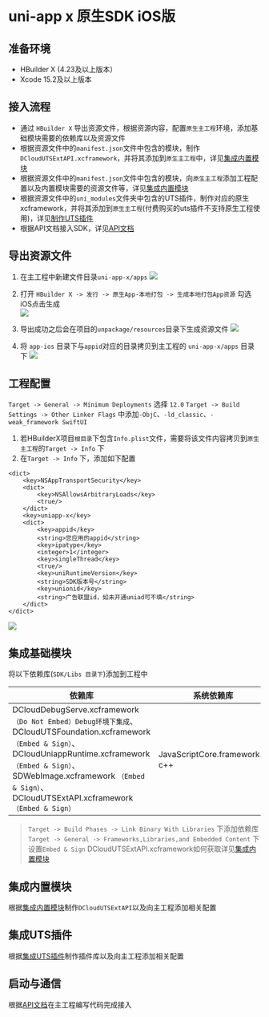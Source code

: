 # uni-app x 原生SDK iOS版

## 准备环境
* HBuilder X (4.23及以上版本）
* Xcode 15.2及以上版本

## 接入流程
* 通过 `HBuilder X` 导出资源文件，根据资源内容，配置`原生主工程`环境，添加基础模块需要的依赖库以及资源文件
* 根据资源文件中的`manifest.json`文件中包含的模块，制作`DCloudUTSExtAPI.xcframework`，并将其添加到`原生主工程`中，详见[集成内置模块](../modules/ios/modules.md)
* 根据资源文件中的`manifest.json`文件中包含的模块，向`原生主工程`添加工程配置以及内置模块需要的资源文件等，详见[集成内置模块](../modules/ios/modules.md)
* 根据资源文件中的`uni_modules`文件夹中包含的UTS插件，制作对应的原生xcframework，并将其添加到`原生主工程`(付费购买的uts插件不支持原生工程使用)，详见[制作UTS插件](iosuts.md)
* 根据API文档接入SDK，详见[API文档](iosapi.md)

## 导出资源文件
1. 在主工程中新建文件目录`uni-app-x/apps`
    ![](https://web-ext-storage.dcloud.net.cn/native/doc/iOS/create_resources_document.png)

2. 打开 `HBuilder X -> 发行 -> 原生App-本地打包 -> 生成本地打包App资源` 勾选iOS点击生成  
    ![](https://web-ext-storage.dcloud.net.cn/native/doc/iOS/export.png)


3. 导出成功之后会在项目的`unpackage/resources`目录下生成资源文件
    ![](https://web-ext-storage.dcloud.net.cn/native/doc/iOS/resources.png)

4. 将 `app-ios` 目录下与`appid`对应的目录拷贝到主工程的 `uni-app-x/apps` 目录下
    ![](https://web-ext-storage.dcloud.net.cn/native/doc/iOS/copy_resources.png)



## 工程配置
`Target -> General -> Minimum Deployments` 选择 `12.0`
`Target -> Build Settings -> Other Linker Flags` 中添加`-ObjC`、`-ld_classic`、`-weak_framework SwiftUI`

1. 若HBuilderX项目`根目录`下包含`Info.plist`文件，需要将该文件内容拷贝到`原生主工程`的`Target -> Info` 下
2. 在`Target -> Info` 下，添加如下配置
```
<dict>
	<key>NSAppTransportSecurity</key>
	<dict>
		<key>NSAllowsArbitraryLoads</key>
		<true/>
	</dict>
	<key>uniapp-x</key>
	<dict>
		<key>appid</key>
		<string>您应用的appid</string>
		<key>ipatype</key>
		<integer>1</integer>
		<key>singleThread</key>
		<true/>
		<key>uniRuntimeVersion</key>
		<string>SDK版本号</string>
		<key>unionid</key>
		<string>广告联盟id，如未开通uniad可不填</string>
	</dict>
</dict>
```
![](https://web-ext-storage.dcloud.net.cn/native/doc/iOS/uniappx_info.png)



## 集成基础模块
将以下依赖库(`SDK/Libs 目录下`)添加到工程中

| 依赖库 | 系统依赖库 |
| ---   | ---|
| DCloudDebugServe.xcframework `（Do Not Embed）Debug环境下集成`、DCloudUTSFoundation.xcframework `（Embed & Sign）`、DCloudUniappRuntime.xcframework `（Embed & Sign）`、SDWebImage.xcframework `（Embed & Sign）`、DCloudUTSExtAPI.xcframework `（Embed & Sign）`   |   JavaScriptCore.framework、c++ |

> `Target -> Build Phases -> Link Binary With Libraries` 下添加依赖库
> `Target -> General -> Frameworks,Libraries,and Embedded Content` 下设置`Embed & Sign`
> DCloudUTSExtAPI.xcframework如何获取详见[集成内置模块](../modules/ios/modules.md)

## 集成内置模块
根据[集成内置模块](../modules/ios/modules.md)制作`DCloudUTSExtAPI`以及向主工程添加相关配置

## 集成UTS插件
根据[集成UTS插件](iosuts.md)制作插件库以及向主工程添加相关配置

## 启动与通信
根据[API文档](iosapi.md)在主工程编写代码完成接入